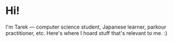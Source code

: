 # Hi!
I'm Tarek — computer science student, Japanese learner, parkour practitioner, etc.
Here's where I hoard stuff that's relevant to me. :)
